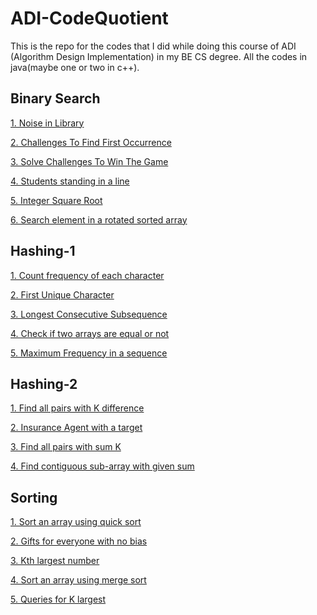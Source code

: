 # ADI-CodeQuotient
This is the repo for the codes that I did while doing this course of ADI (Algorithm Design Implementation) in my BE CS degree. All the codes in java(maybe one or two in c++).

## Binary Search
[1. Noise in Library](https://github.com/YuvrajxChopra/ADI-CodeQuotient/blob/main/Binary%20Search/totalNoise.java)

[2. Challenges To Find First Occurrence](https://github.com/YuvrajxChopra/ADI-CodeQuotient/blob/main/Binary%20Search/soveChallenges.java)

[3. Solve Challenges To Win The Game](https://github.com/YuvrajxChopra/ADI-CodeQuotient/blob/main/Binary%20Search/solveChallenges2.java)

[4. Students standing in a line]()

[5. Integer Square Root](https://github.com/YuvrajxChopra/ADI-CodeQuotient/blob/main/Binary%20Search/sqrt.java)

[6. Search element in a rotated sorted array](https://github.com/YuvrajxChopra/ADI-CodeQuotient/blob/main/Binary%20Search/searchRotatedSortedArray.java)


## Hashing-1
[1. Count frequency of each character](https://github.com/YuvrajxChopra/ADI-CodeQuotient/blob/main/Hashing-1/countFrequency.java)

[2. First Unique Character](https://github.com/YuvrajxChopra/ADI-CodeQuotient/blob/main/Hashing-1/findUniqueChar.java)

[3. Longest Consecutive Subsequence](https://github.com/YuvrajxChopra/ADI-CodeQuotient/blob/main/Hashing-1/leastConsecutiveSubsequence.java)

[4. Check if two arrays are equal or not](https://github.com/YuvrajxChopra/ADI-CodeQuotient/blob/main/Hashing-1/arrayEqualorNot.java)

[5. Maximum Frequency in a sequence](https://github.com/YuvrajxChopra/ADI-CodeQuotient/blob/main/Hashing-1/maxfrequencey.cpp)


## Hashing-2
[1. Find all pairs with K difference](https://github.com/YuvrajxChopra/ADI-CodeQuotient/blob/main/Hashing-2/getPairsCount.java)

[2. Insurance Agent with a target ](https://github.com/YuvrajxChopra/ADI-CodeQuotient/blob/main/Hashing-2/totalWays.java)

[3. Find all pairs with sum K](https://github.com/YuvrajxChopra/ADI-CodeQuotient/blob/main/Hashing-2/getPairsCounts.java)

[4. Find contiguous sub-array with given sum ](https://github.com/YuvrajxChopra/ADI-CodeQuotient/blob/main/Hashing-2/findSubArray.java)


## Sorting
[1. Sort an array using quick sort](https://github.com/YuvrajxChopra/ADI-CodeQuotient/blob/main/Sorting/quickSort.java)

[2. Gifts for everyone with no bias](https://github.com/YuvrajxChopra/ADI-CodeQuotient/blob/main/Sorting/pickMGifts.java)

[3. Kth largest number](https://github.com/YuvrajxChopra/ADI-CodeQuotient/blob/main/Sorting/kthLargest.java)

[4. Sort an array using merge sort](https://github.com/YuvrajxChopra/ADI-CodeQuotient/blob/main/Sorting/mergeSort.java)

[5. Queries for K largest](https://github.com/YuvrajxChopra/ADI-CodeQuotient/blob/main/Sorting/solveQueries.java)
